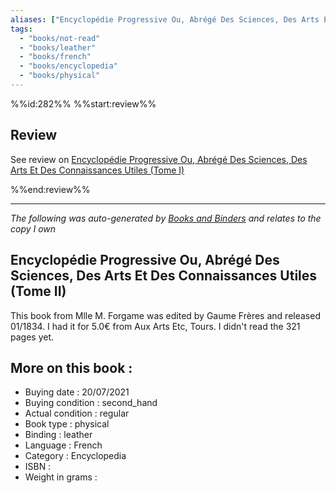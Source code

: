 ```yaml
---
aliases: ["Encyclopédie Progressive Ou, Abrégé Des Sciences, Des Arts Et Des Connaissances Utiles (Tome II)"] 
tags: 
  - "books/not-read" 
  - "books/leather" 
  - "books/french"
  - "books/encyclopedia"
  - "books/physical"
---
```

%%id:282%%
%%start:review%%

## Review
See review on [Encyclopédie Progressive Ou, Abrégé Des Sciences, Des Arts Et Des Connaissances Utiles (Tome I)](Encyclopédie%20Progressive%20Ou,%20Abrégé%20Des%20Sciences,%20Des%20Arts%20Et%20Des%20Connaissances%20Utiles%20(Tome%20I)%20-%20Mlle%20M.%20Forgame.md)

%%end:review%%

---
_The following was auto-generated by [Books and Binders](Books%20and%20Binders.md) and relates to the copy I own_
## Encyclopédie Progressive Ou, Abrégé Des Sciences, Des Arts Et Des Connaissances Utiles (Tome II)
This book from Mlle M. Forgame was edited by Gaume Frères and released 01/1834. I had it for 5.0€ from Aux Arts Etc, Tours. I didn't read the 321 pages yet.

## More on this book :
- Buying date : 20/07/2021
- Buying condition : second_hand
- Actual condition : regular
- Book type : physical
- Binding : leather
- Language : French
- Category : Encyclopedia
- ISBN : 
- Weight in grams : 
